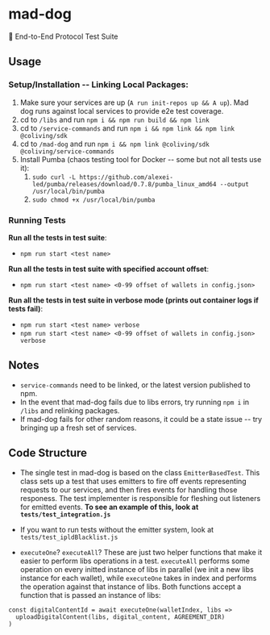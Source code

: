 # mad-dog

🐶 End-to-End Protocol Test Suite

## Usage

### Setup/Installation -- Linking Local Packages:

1. Make sure your services are up (`A run init-repos up && A up`). Mad dog runs against local services to provide e2e test coverage.
2. cd to `/libs` and run `npm i && npm run build && npm link`
3. cd to `/service-commands` and run `npm i && npm link && npm link @coliving/sdk`
4. cd to `/mad-dog` and run `npm i && npm link @coliving/sdk @coliving/service-commands`
5. Install Pumba (chaos testing tool for Docker -- some but not all tests use it):
   1. `sudo curl -L https://github.com/alexei-led/pumba/releases/download/0.7.8/pumba_linux_amd64 --output /usr/local/bin/pumba`
   2. `sudo chmod +x /usr/local/bin/pumba`

### Running Tests

**Run all the tests in test suite**:

- `npm run start <test name>`

**Run all the tests in test suite with specified account offset**:

- `npm run start <test name> <0-99 offset of wallets in config.json>`

**Run all the tests in test suite in verbose mode (prints out container logs if tests fail)**:

- `npm run start <test name> verbose`
- `npm run start <test name> <0-99 offset of wallets in config.json> verbose`

## Notes

- `service-commands` need to be linked, or the latest version published to npm.
- In the event that mad-dog fails due to libs errors, try running `npm i` in `/libs` and relinking packages.
- If mad-dog fails for other random reasons, it could be a state issue -- try bringing up a fresh set of services.

## Code Structure

- The single test in mad-dog is based on the class `EmitterBasedTest`. This class
  sets up a test that uses emitters to fire off events representing requests to our services, and then fires events for handling those responess. The test implementer is responsible for fleshing out listeners for emitted events. **To see an example of this, look at `tests/test_integration.js`**

- If you want to run tests without the emitter system, look at `tests/test_ipldBlacklist.js`

- `executeOne`? `executeAll`? These are just two helper functions that make it easier to perform libs operations in a test. `executeAll` performs some operation on every initted instance of libs in parallel (we init a new libs instance for each wallet), while `executeOne` takes in index and performs the operation against that instance of libs. Both functions accept a function that is passed an instance of libs:

```
const digitalContentId = await executeOne(walletIndex, libs =>
  uploadDigitalContent(libs, digital_content, AGREEMENT_DIR)
)
```
